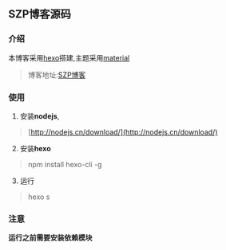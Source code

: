 ## SZP博客源码

### 介绍

本博客采用[hexo](https://hexo.io)搭建,主题采用[material](https://github.com/viosey/hexo-theme-material)

> 博客地址:[SZP博客](https://blog.szpinc.org)

### 使用
1. 安装**nodejs**,
>[http://nodejs.cn/download/](http://nodejs.cn/download/)
2. 安装**hexo**
>npm install hexo-cli -g
3. 运行
>hexo s

### 注意
**运行之前需要安装依赖模块**